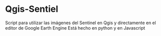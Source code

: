 # Qgis-Sentiel
Script para utilizar las imágenes del Sentinel en Qgis y directamente en el editor de Google Earth Engine
Está hecho en python y en Javascript
